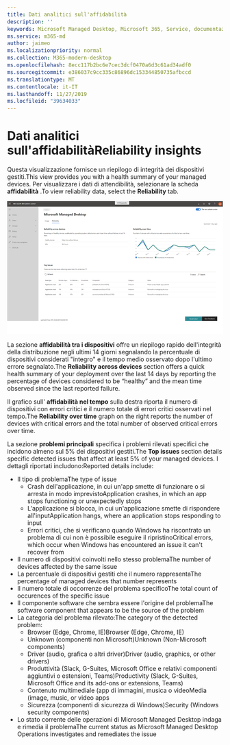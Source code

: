 ```yaml
---
title: Dati analitici sull'affidabilità
description: ''
keywords: Microsoft Managed Desktop, Microsoft 365, Service, documentazione
ms.service: m365-md
author: jaimeo
ms.localizationpriority: normal
ms.collection: M365-modern-desktop
ms.openlocfilehash: 8ecc117b2bc6e7cec3dcf0470a6d3c61ad34adf0
ms.sourcegitcommit: e386037c9cc335c86896dc153344850735afbccd
ms.translationtype: MT
ms.contentlocale: it-IT
ms.lasthandoff: 11/27/2019
ms.locfileid: "39634033"
---
```

# <a name="reliability-insights"></a><span data-ttu-id="279a4-103">Dati analitici sull'affidabilità</span><span class="sxs-lookup"><span data-stu-id="279a4-103">Reliability insights</span></span>

<span data-ttu-id="279a4-104">Questa visualizzazione fornisce un riepilogo di integrità dei dispositivi gestiti.</span><span class="sxs-lookup"><span data-stu-id="279a4-104">This view provides you with a health summary of your managed devices.</span></span> <span data-ttu-id="279a4-105">Per visualizzare i dati di attendibilità, selezionare la scheda **affidabilità** .</span><span class="sxs-lookup"><span data-stu-id="279a4-105">To view reliability data, select the **Reliability** tab.</span></span>


![Riquadro affidabilità](images/insights_reliability.png)

<span data-ttu-id="279a4-107">La sezione **affidabilità tra i dispositivi** offre un riepilogo rapido dell'integrità della distribuzione negli ultimi 14 giorni segnalando la percentuale di dispositivi considerati "integro" e il tempo medio osservato dopo l'ultimo errore segnalato.</span><span class="sxs-lookup"><span data-stu-id="279a4-107">The **Reliability across devices** section offers a quick health summary of your deployment over the last 14 days by reporting the percentage of devices considered to be “healthy” and the mean time observed since the last reported failure.</span></span> 

 
<span data-ttu-id="279a4-108">Il grafico sull' **affidabilità nel tempo** sulla destra riporta il numero di dispositivi con errori critici e il numero totale di errori critici osservati nel tempo.</span><span class="sxs-lookup"><span data-stu-id="279a4-108">The **Reliability over time** graph on the right reports the number of devices with critical errors and the total number of observed critical errors over time.</span></span>

<span data-ttu-id="279a4-109">La sezione **problemi principali** specifica i problemi rilevati specifici che incidono almeno sul 5% dei dispositivi gestiti.</span><span class="sxs-lookup"><span data-stu-id="279a4-109">The **Top issues** section details specific detected issues that affect at least 5% of your managed devices.</span></span> <span data-ttu-id="279a4-110">I dettagli riportati includono:</span><span class="sxs-lookup"><span data-stu-id="279a4-110">Reported details include:</span></span>

- <span data-ttu-id="279a4-111">Il tipo di problema</span><span class="sxs-lookup"><span data-stu-id="279a4-111">The type of issue</span></span>
    - <span data-ttu-id="279a4-112">Crash dell'applicazione, in cui un'app smette di funzionare o si arresta in modo imprevisto</span><span class="sxs-lookup"><span data-stu-id="279a4-112">Application crashes, in which an app stops functioning or unexpectedly stops</span></span>
    - <span data-ttu-id="279a4-113">L'applicazione si blocca, in cui un'applicazione smette di rispondere all'input</span><span class="sxs-lookup"><span data-stu-id="279a4-113">Application hangs, where an application stops responding to input</span></span>
    - <span data-ttu-id="279a4-114">Errori critici, che si verificano quando Windows ha riscontrato un problema di cui non è possibile eseguire il ripristino</span><span class="sxs-lookup"><span data-stu-id="279a4-114">Critical errors, which occur when Windows has encountered an issue it can't recover from</span></span>
- <span data-ttu-id="279a4-115">Il numero di dispositivi coinvolti nello stesso problema</span><span class="sxs-lookup"><span data-stu-id="279a4-115">The number of devices affected by the same issue</span></span>
- <span data-ttu-id="279a4-116">La percentuale di dispositivi gestiti che il numero rappresenta</span><span class="sxs-lookup"><span data-stu-id="279a4-116">The percentage of managed devices that number represents</span></span>
- <span data-ttu-id="279a4-117">Il numero totale di occorrenze del problema specifico</span><span class="sxs-lookup"><span data-stu-id="279a4-117">The total count of occurences of the specific issue</span></span>
- <span data-ttu-id="279a4-118">Il componente software che sembra essere l'origine del problema</span><span class="sxs-lookup"><span data-stu-id="279a4-118">The software component that appears to be the source of the problem</span></span>
- <span data-ttu-id="279a4-119">La categoria del problema rilevato:</span><span class="sxs-lookup"><span data-stu-id="279a4-119">The category of the detected problem:</span></span>
    - <span data-ttu-id="279a4-120">Browser (Edge, Chrome, IE)</span><span class="sxs-lookup"><span data-stu-id="279a4-120">Browser (Edge, Chrome, IE)</span></span>
    - <span data-ttu-id="279a4-121">Unknown (componenti non Microsoft)</span><span class="sxs-lookup"><span data-stu-id="279a4-121">Unknown (Non-Microsoft components)</span></span>
    - <span data-ttu-id="279a4-122">Driver (audio, grafica o altri driver)</span><span class="sxs-lookup"><span data-stu-id="279a4-122">Driver (audio, graphics, or other drivers)</span></span>
    - <span data-ttu-id="279a4-123">Produttività (Slack, G-Suites, Microsoft Office e relativi componenti aggiuntivi o estensioni, Teams)</span><span class="sxs-lookup"><span data-stu-id="279a4-123">Productivity (Slack, G-Suites, Microsoft Office and its add-ons or extensions, Teams)</span></span>
    - <span data-ttu-id="279a4-124">Contenuto multimediale (app di immagini, musica o video</span><span class="sxs-lookup"><span data-stu-id="279a4-124">Media (image, music, or video apps</span></span>
    - <span data-ttu-id="279a4-125">Sicurezza (componenti di sicurezza di Windows)</span><span class="sxs-lookup"><span data-stu-id="279a4-125">Security (Windows security components)</span></span>
- <span data-ttu-id="279a4-126">Lo stato corrente delle operazioni di Microsoft Managed Desktop indaga e rimedia il problema</span><span class="sxs-lookup"><span data-stu-id="279a4-126">The current status as Microsoft Managed Desktop Operations investigates and remediates the issue</span></span>

